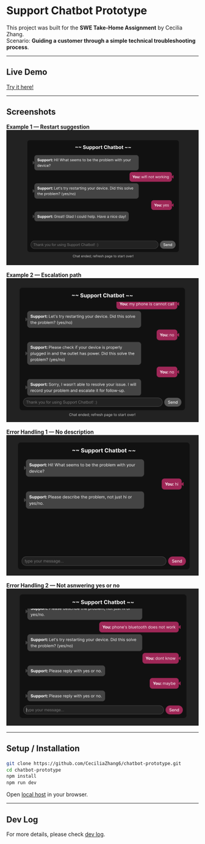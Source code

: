 # Support Chatbot Prototype

This project was built for the **SWE Take-Home Assignment** by Cecilia Zhang.  
Scenario: **Guiding a customer through a simple technical troubleshooting process**.

---

## Live Demo

[Try it here!](https://chatbot-prototype-lyart.vercel.app/)

---

## Screenshots

**Example 1 — Restart suggestion**  
![restart suggestion](public/example1.png)

**Example 2 — Escalation path**  
![escalation](public/example2.png)

**Error Handling 1 — No description**
![no description](public/error1.png)

**Error Handling 2 — Not asnwering yes or no**
![not asnwering yes or no](public/error2.png)

---

## Setup / Installation

```bash
git clone https://github.com/CeciliaZhang6/chatbot-prototype.git
cd chatbot-prototype
npm install
npm run dev
```

Open [local host](http://localhost:517) in your browser.

---

## Dev Log

For more details, please check [dev log](https://github.com/CeciliaZhang6/chatbot-prototype/blob/main/dev-log.md).
